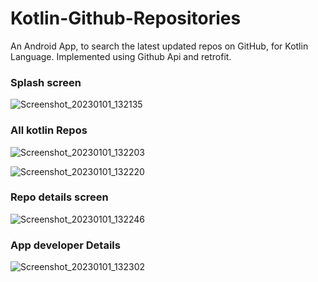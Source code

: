 # Kotlin-Github-Repositories
An Android App, to search the latest updated repos on GitHub, for Kotlin Language.
Implemented using Github Api and retrofit.

<h3>Splash screen</h2>

![Screenshot_20230101_132135](https://user-images.githubusercontent.com/76621101/210164449-4c9b79de-09d4-4587-b295-9241d8980c3f.png)

<h3>All kotlin Repos</h2>

![Screenshot_20230101_132203](https://user-images.githubusercontent.com/76621101/210164445-231ec9b3-cd7d-44de-8ca1-b67261da8558.png)

![Screenshot_20230101_132220](https://user-images.githubusercontent.com/76621101/210164446-c87f7b89-8b59-4a25-a53c-8591a11a4afb.png)

<h3>Repo details screen</h2>

![Screenshot_20230101_132246](https://user-images.githubusercontent.com/76621101/210164447-c9278fd7-b63d-4e34-a507-e2a177b5897d.png)

<h3>App developer Details</h2>

![Screenshot_20230101_132302](https://user-images.githubusercontent.com/76621101/210164448-39558df3-e8ab-48ce-975b-400baadc9843.png)
